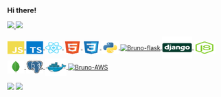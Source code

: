 ### Hi there!

 <div>
  <a href="https://github.com/brunovcg">
  <img height="180em" src="https://github-readme-stats.vercel.app/api?username=brunovcg&show_icons=true&theme=dark&include_all_commits=true&count_private=true"/>
  <img height="180em" src="https://github-readme-stats.vercel.app/api/top-langs/?username=brunovcg&layout=compact&langs_count=7&theme=dark"/>
</div>
<div style="display: inline_block"><br>
  <img align="center" alt="Bruno-Js" height="30" width="40" src="https://raw.githubusercontent.com/devicons/devicon/master/icons/javascript/javascript-plain.svg">
  <img align="center" alt="Bruno-Ts" height="30" width="40" src="https://raw.githubusercontent.com/devicons/devicon/master/icons/typescript/typescript-plain.svg">
  <img align="center" alt="Bruno-React" height="30" width="40" src="https://raw.githubusercontent.com/devicons/devicon/master/icons/react/react-original.svg">
  <img align="center" alt="Bruno-HTML" height="30" width="40" src="https://raw.githubusercontent.com/devicons/devicon/master/icons/html5/html5-original.svg">
  <img align="center" alt="Bruno-CSS" height="30" width="40" src="https://raw.githubusercontent.com/devicons/devicon/master/icons/css3/css3-original.svg">
  <img align="center" alt="Bruno-Python" height="30" width="40" src="https://raw.githubusercontent.com/devicons/devicon/master/icons/python/python-original.svg">
  <img align="center" alt="Bruno-flask" height="40" width="30" src="https://www.logolynx.com/images/logolynx/7e/7eda91c86c15bb2ed539da59e8983587.jpeg">
  <img align="center" alt="Bruno-Django" height="50" width="70" src="https://raw.githubusercontent.com/devicons/devicon/master/icons/django/django-original.svg">
  <img align="center" alt="Bruno-NodeJS" height="30" width="50" src="https://raw.githubusercontent.com/devicons/devicon/master/icons/nodejs/nodejs-original.svg">
  <img align="center" alt="Bruno-MongoDB" height="30" width="40" src="https://raw.githubusercontent.com/devicons/devicon/master/icons/mongodb/mongodb-original.svg">
  <img align="center" alt="Bruno-PostgreSQL" height="30" width="40" src="https://raw.githubusercontent.com/devicons/devicon/master/icons/postgresql/postgresql-original.svg">
  <img align="center" alt="Bruno-Docker" height="40" width="50" src="https://raw.githubusercontent.com/devicons/devicon/master/icons/docker/docker-original.svg">
  <img align="center" alt="Bruno-AWS" height="40" width="40" src="https://user-images.githubusercontent.com/78083006/140585646-32e3c779-0a6e-4936-b45d-9480ef0b93eb.png">
  
</div>
  
 <br/>
  
 <div> 
  <a href = "mailto:brunovcg@gmail.com"><img src="https://img.shields.io/badge/-Gmail-%23333?style=for-the-badge&logo=gmail&logoColor=white" target="_blank"></a>
  <a href="https://www.linkedin.com/in/bruno-gouveia-4788a750/" target="_blank"><img src="https://img.shields.io/badge/-LinkedIn-%230077B5?style=for-the-badge&logo=linkedin&logoColor=white" target="_blank"></a> 
 
 
</div>
